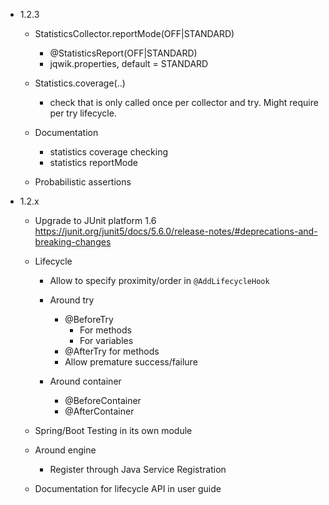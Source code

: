 - 1.2.3

    - StatisticsCollector.reportMode(OFF|STANDARD)
        - @StatisticsReport(OFF|STANDARD)
        - jqwik.properties, default = STANDARD

    - Statistics.coverage(..)
      - check that is only called once per collector and try.
        Might require per try lifecycle.

    - Documentation
      - statistics coverage checking
      - statistics reportMode

    - Probabilistic assertions

- 1.2.x
  
    - Upgrade to JUnit platform 1.6
      https://junit.org/junit5/docs/5.6.0/release-notes/#deprecations-and-breaking-changes

    - Lifecycle
        - Allow to specify proximity/order in `@AddLifecycleHook`

        - Around try
          - @BeforeTry
            - For methods
            - For variables
          - @AfterTry for methods
          - Allow premature success/failure

        - Around container
            - @BeforeContainer
            - @AfterContainer

    - Spring/Boot Testing in its own module
 
    - Around engine
      - Register through Java Service Registration

    - Documentation for lifecycle API in user guide
